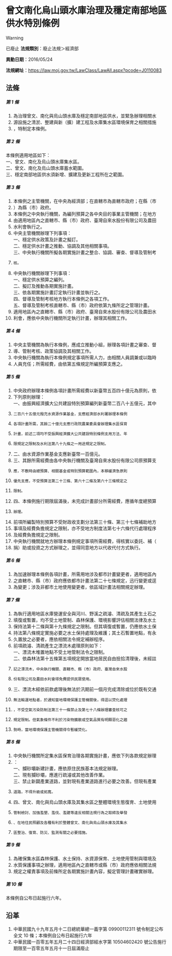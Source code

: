 # 曾文南化烏山頭水庫治理及穩定南部地區供水特別條例


> [!WARNING]
> 已廢止
**法規類別**：廢止法規＞經濟部

**異動日期**：2016/05/24  

**法規網址**：https://law.moj.gov.tw/LawClass/LawAll.aspx?pcode=J0110083



## 法條
##### 第 1 條
1. 為治理曾文、南化與烏山頭水庫及穩定南部地區供水，並緊急辦理相關水
1. 源設施之清淤、整建與新（擴）建工程及水庫集水區環境保育之相關措施
1. ，特制定本條例。

##### 第 2 條
本條例適用地區如下：  
一、曾文、南化及烏山頭水庫集水區。  
二、曾文、南化及烏山頭水庫蓄水範圍。  
三、穩定南部地區供水須新增、擴建及更新工程所在之範圍。

##### 第 3 條
1. 本條例之主管機關，在中央為經濟部；在直轄市為直轄市政府；在縣（市
1. ）為縣（市）政府。
1. 本條例之中央執行機關，為編列預算之各中央目的事業主管機關；在地方
1. 由適用地區內之直轄市、縣（市）政府、臺灣自來水股份有限公司及農田
1. 水利會執行之。
1. 中央主管機關辦理下列事項：  
一、穩定供水政策及計畫之擬訂。  
二、穩定供水計畫之推動、協調及其他相關事項。  
三、中央執行機關所擬各期實施計畫之整合、協調、審查、督導及管制考
1.     核。
1. 中央執行機關辦理下列事項：  
一、穩定供水預算之編列。  
二、擬訂及推動各期實施計畫。  
三、依各期實施計畫訂定執行計畫並執行之。  
四、督導及管制考核地方執行本條例之各項工作。  
五、督導及管制考核直轄市、縣（市）政府依第九條所定之管理計畫。
1. 適用地區內之直轄市、縣（市）政府、臺灣自來水股份有限公司及農田水
1. 利會，應依中央執行機關所定執行計畫，辦理其相關工作。

##### 第 4 條
1. 中央主管機關為執行本條例，應成立推動小組，辦理各項計畫之審查、督
1. 導、管制考核、政策協調及其相關工作。
1. 中央執行機關為執行本條例規定事項所需人力，由相關人員調兼或以臨時
1. 人員充任；所需經費，由依第五條規定所編預算支應之。

##### 第 5 條
1. 中央政府辦理本條例各項計畫所需經費以新臺幣五百四十億元為原則，依
1. 下列原則辦理：  
一、由振興經濟擴大公共建設特別預算編列新臺幣二百八十五億元，其中
1.     二百六十五億元撥充水資源作業基金，支應經濟部水利署辦理本條例
1.     各項計畫所需，其餘二十億元支應行政院農業委員會辦理集水區保育
1.     計畫，前述二項均不受振興經濟擴大公共建設特別條例支用方法、年
1.     限規定之限制及水利法第八十九條之一用途規定之限制。
1. 二、由水資源作業基金支應新臺幣一百億元。
1. 三、其餘所需經費由各中央執行機關及臺灣自來水股份有限公司原預算支
1.     應，不敷時由總預算、相關基金或特別預算範圍內，本移緩濟急原則
1.     優先支應，不受預算法第二十三條、第六十二條及第六十三條規定之
1.     限制。
1. 四、本條例施行期限屆滿後，未完成計畫部分所需經費，應循年度總預算
1.     辦理。
1. 前項所編製特別預算不受財政收支劃分法第三十條、第三十七條補助地方
1. 事項及經費負擔規定之限制，亦不受地方制度法第七十六條代行處理程序
1. 及經費負擔規定之限制。
1. 中央執行機關就地方辦理本條例規定事項所需經費，得核實以委託、補（
1. 捐）助或投資之方式辦理之，並得同意地方以代收代付方式執行。

##### 第 6 條
1. 為加速辦理本條例各項計畫，所需用地涉及都市計畫變更者，適用地區內
1. 之直轄市、縣（市）政府應依都市計畫法第二十七條規定，迅行變更或逕
1. 為變更；涉及非都市土地使用變更者，依區域計畫法相關規定辦理。

##### 第 7 條
1. 為執行適用地區水庫營運安全與河川、野溪之疏濬、清疏及其產生土石之
1. 填復或暫置，均不受土地管制、森林保護、環境影響評估相關法律及水土
1. 保持法第十二條與第十九條規定之限制。但其填復或暫置，仍應依水土保
1. 持法第八條規定實施必要之水土保持處理及維護；其土石暫置地點，有永
1. 久置放之必要者，應依相關法令規定補辦程序。
1. 前項疏濬、清疏產生之漂流木處理原則如下：  
一、漂流木堆置地點不受土地管制法令之限制。  
二、依森林法第十五條第五項規定開放當地居民自由撿拾清理後，未經註
1.     記之漂流木，中央執行機關、直轄市、縣（市）政府、臺灣自來水股
1.     份有限公司及農田水利會得免費提供民眾使用。
1. 三、漂流木經依前款處理後無法於汛期前一個月完成清除或位於既有交通
1.     無法輸運地點者，於通知當地環境保護主管機關後，得逕以焚化處理
1.     ，不受空氣污染防制法第三十一條禁止及第七十八條辦理審查核可之
1.     規定限制。但氣象條件不利於污染物擴散或空氣品質有明顯惡化之趨
1.     勢時，當地環境保護主管機關得令暫緩焚化。

##### 第 8 條
1. 中央執行機關所定集水區保育治理各期實施計畫，應依下列各款規定辦理
1. ：  
一、攔砂壩新建計畫，應依原住民族基本法規定辦理。  
二、現有攔砂壩，應進行疏濬或其他改善作業。  
三、禁止新闢產業道路，並對現有產業道路進行必要之改善。但現有產業
1.     道路，不得升級或拓寬。
1. 四、曾文、南化與烏山頭水庫及其集水區之整體環境生態復育、土地使用
1.     管制檢討、加強濫墾、濫伐、濫建等違反相關法規行為之取締及舉發
1.     、在地住民照顧及各種有利於整體曾文、南化與烏山頭水庫及其集水
1.     區整治、復育、防災、監測有關之必要措施。

##### 第 9 條
1. 為確保集水區森林保護、水土保持、水資源保育、土地使用管制與環境及
1. 水質保護事項之辦理，適用地區內之直轄市或縣（市）政府應依相關法規
1. 規定之權責事項及前條所定各期實施計畫內容，擬定管理計畫確實辦理。

##### 第 10 條
本條例自公布日起施行六年。

## 沿革
1. 中華民國九十九年五月十二日總統華總一義字第 09900112311  號令制定公布全文 10 條；本條例自公布日起施行六年
1. 中華民國一百零五年五月二十四日經濟部經水字第 10504602420  號公告施行期限至一百零五年五月十一日屆滿廢止
